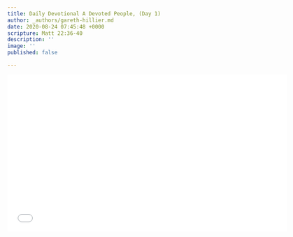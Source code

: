 ```yaml
---
title: Daily Devotional A Devoted People, (Day 1)
author: _authors/gareth-hillier.md
date: 2020-08-24 07:45:48 +0000
scripture: Matt 22:36-40
description: ''
image: ''
published: false

---
```

<iframe src="[https://player.vimeo.com/video/450514634](https://player.vimeo.com/video/450514634 "https://player.vimeo.com/video/450514634")" width="640" height="360" frameborder="0" allow="autoplay; fullscreen" allowfullscreen></iframe>